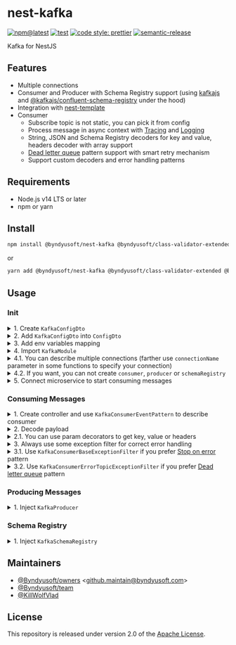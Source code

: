 # nest-kafka

[![npm@latest](https://img.shields.io/npm/v/@byndyusoft/nest-kafka/latest.svg)](https://www.npmjs.com/package/@byndyusoft/nest-kafka)
[![test](https://github.com/Byndyusoft/nest-kafka/actions/workflows/test.yaml/badge.svg?branch=master)](https://github.com/Byndyusoft/nest-kafka/actions/workflows/test.yaml)
[![code style: prettier](https://img.shields.io/badge/code_style-prettier-ff69b4.svg)](https://github.com/prettier/prettier)
[![semantic-release](https://img.shields.io/badge/%20%20%F0%9F%93%A6%F0%9F%9A%80-semantic--release-e10079.svg)](https://github.com/semantic-release/semantic-release)

Kafka for NestJS

## Features

- Multiple connections
- Consumer and Producer with Schema Registry support (using [kafkajs](https://www.npmjs.com/package/kafkajs) and [@kafkajs/confluent-schema-registry](https://www.npmjs.com/package/@kafkajs/confluent-schema-registry) under the hood)
- Integration with [nest-template](https://github.com/Byndyusoft/nest-template)
- Consumer
  - Subscribe topic is not static, you can pick it from config
  - Process message in async context with [Tracing](https://www.npmjs.com/package/@byndyusoft/nest-opentracing) and [Logging](https://www.npmjs.com/package/nestjs-pino)
  - String, JSON and Schema Registry decoders for key and value, headers decoder with array support
  - [Dead letter queue](https://www.confluent.io/blog/error-handling-patterns-in-kafka/#pattern-2) pattern support with smart retry mechanism
  - Support custom decoders and error handling patterns

## Requirements

- Node.js v14 LTS or later
- npm or yarn

## Install

```bash
npm install @byndyusoft/nest-kafka @byndyusoft/class-validator-extended @byndyusoft/nest-opentracing @kafkajs/confluent-schema-registry @nestjs/common @nestjs/microservices class-transformer class-validator kafkajs nestjs-pino rxjs
```

or

```bash
yarn add @byndyusoft/nest-kafka @byndyusoft/class-validator-extended @byndyusoft/nest-opentracing @kafkajs/confluent-schema-registry @nestjs/common @nestjs/microservices class-transformer class-validator kafkajs nestjs-pino rxjs
```

## Usage

### Init

<details>
<summary>1. Create <code>KafkaConfigDto</code></summary>

```typescript
import {
  KafkaClusterConfigDto,
  KafkaConsumerConfigDto,
  KafkaProducerConfigDto,
  KafkaSchemaRegistryArgsConfigDto,
} from "@byndyusoft/nest-kafka";
import { Type } from "class-transformer";
import { IsDefined, IsString, ValidateNested } from "class-validator";

export class KafkaConfigDto {
  @Type(() => KafkaClusterConfigDto)
  @IsDefined()
  @ValidateNested()
  public readonly cluster!: KafkaClusterConfigDto;

  @Type(() => KafkaConsumerConfigDto)
  @IsDefined()
  @ValidateNested()
  public readonly consumer!: KafkaConsumerConfigDto;

  @Type(() => KafkaProducerConfigDto)
  @IsDefined()
  @ValidateNested()
  public readonly producer!: KafkaProducerConfigDto;

  @Type(() => KafkaSchemaRegistryArgsConfigDto)
  @IsDefined()
  @ValidateNested()
  public readonly schemaRegistry!: KafkaSchemaRegistryArgsConfigDto;

  @IsString()
  public readonly topic!: string;

  @IsString()
  public readonly errorTopic!: string;
}
```

</details>

<details>
<summary>2. Add <code>KafkaConfigDto</code> into <code>ConfigDto</code></summary>

```typescript
import { Type } from "class-transformer";
import { IsDefined, ValidateNested } from "class-validator";

import { KafkaConfigDto } from "./kafkaConfigDto";

export class ConfigDto {
  /// ...

  @Type(() => KafkaConfigDto)
  @IsDefined()
  @ValidateNested()
  public readonly kafka!: KafkaConfigDto;

  /// ...
}
```

</details>

<details>
<summary>3. Add env variables mapping</summary>

```typescript
import { Module } from "@nestjs/common";

import { ConfigDto } from "./dtos";

@Module({})
export class ConfigModule {
  // ...

  private static __loadConfig(): ConfigDto {
    const plainConfig: ConfigDto = {
      // ...
      kafka: {
        cluster: {
          brokers: process.env.KAFKA_BROKERS as string,
          saslMechanism: process.env.KAFKA_SASL_MECHANISM,
          username: process.env.KAFKA_USERNAME,
          password: process.env.KAFKA_PASSWORD,
          ssl: process.env.KAFKA_SSL,
          ca: process.env.KAFKA_CA,
        },
        consumer: {
          groupId: process.env.KAFKA_CONSUMER_GROUP_ID as string,
          allowAutoTopicCreation:
            process.env.KAFKA_CONSUMER_ALLOW_AUTO_TOPIC_CREATION ?? true,
          sessionTimeout: process.env.KAFKA_SESSION_TIMEOUT_MS ?? 30000,
          heartbeatInterval: process.env.KAFKA_HEARTBEAT_INTERVAL_MS ?? 3000,
        },
        producer: {
          allowAutoTopicCreation:
            process.env.KAFKA_PRODUCER_ALLOW_AUTO_TOPIC_CREATION ?? true,
        },
        schemaRegistry: {
          host: process.env.KAFKA_SCHEMA_REGISTRY_HOST as string,
          username: process.env.KAFKA_SCHEMA_REGISTRY_USERNAME,
          password: process.env.KAFKA_SCHEMA_REGISTRY_PASSWORD,
        },
        topic: process.env.KAFKA_TOPIC as string,
        errorTopic: process.env.KAFKA_ERROR_TOPIC as string,
      },
      // ...
    };

    // ...
  }
}
```

</details>

<details>
<summary>4. Import <code>KafkaModule</code></summary>

```typescript
import {
  KafkaClusterConfigDto,
  KafkaConsumerConfigDto,
  KafkaModule,
  KafkaProducerConfigDto,
  KafkaSchemaRegistryArgsConfigDto,
} from "@byndyusoft/nest-kafka";

import { ConfigDto } from "./config";

@Module({
  imports: [
    // Extra modules
    // ...
    KafkaModule.registerAsync({
      inject: [ConfigDto],
      useFactory: (config: ConfigDto) => ({
        connections: [
          {
            cluster: KafkaClusterConfigDto.toRawConfig(config.kafka.cluster),
            consumer: KafkaConsumerConfigDto.toRawConfig(config.kafka.consumer),
            producer: KafkaProducerConfigDto.toRawConfig(config.kafka.producer),
            schemaRegistry: {
              args: KafkaSchemaRegistryArgsConfigDto.toRawConfig(
                config.kafka.schemaRegistry,
              ),
            },
          },
        ],
        topicPickerArgs: [config],
      }),
    }),
    // ...
  ],
})
export class InfrastructureModule {
  // ...
}
```

</details>

<details>
<summary>4.1. You can describe multiple connections (farther use <code>connectionName</code> parameter in some functions to specify your connection)</summary>

```typescript
import {
  KafkaClusterConfigDto,
  KafkaConsumerConfigDto,
  KafkaModule,
  KafkaProducerConfigDto,
  KafkaSchemaRegistryArgsConfigDto,
} from "@byndyusoft/nest-kafka";

import { ConfigDto } from "./config";

@Module({
  imports: [
    // Extra modules
    // ...
    KafkaModule.registerAsync({
      inject: [ConfigDto],
      useFactory: (config: ConfigDto) => ({
        connections: [
          {
            name: "connection1",
            cluster: KafkaClusterConfigDto.toRawConfig(config.kafka1.cluster),
            consumer: KafkaConsumerConfigDto.toRawConfig(
              config.kafka1.consumer,
            ),
            producer: KafkaProducerConfigDto.toRawConfig(
              config.kafka1.producer,
            ),
            schemaRegistry: {
              args: KafkaSchemaRegistryArgsConfigDto.toRawConfig(
                config.kafka1.schemaRegistry,
              ),
            },
          },
          {
            name: "connection2",
            cluster: KafkaClusterConfigDto.toRawConfig(config.kafka2.cluster),
            consumer: KafkaConsumerConfigDto.toRawConfig(
              config.kafka2.consumer,
            ),
            producer: KafkaProducerConfigDto.toRawConfig(
              config.kafka2.producer,
            ),
            schemaRegistry: {
              args: KafkaSchemaRegistryArgsConfigDto.toRawConfig(
                config.kafka2.schemaRegistry,
              ),
            },
          },
        ],
        topicPickerArgs: [config],
      }),
    }),
    // ...
  ],
})
export class InfrastructureModule {
  // ...
}
```

</details>

<details>
<summary>4.2. If you want, you can not create <code>consumer</code>, <code>producer</code> or <code>schemaRegistry</code></summary>

```typescript
import {
  KafkaClusterConfigDto,
  KafkaConsumerConfigDto,
  KafkaModule,
  KafkaProducerConfigDto,
  KafkaSchemaRegistryArgsConfigDto,
} from "@byndyusoft/nest-kafka";

import { ConfigDto } from "./config";

@Module({
  imports: [
    // Extra modules
    // ...
    KafkaModule.registerAsync({
      inject: [ConfigDto],
      useFactory: (config: ConfigDto) => ({
        connections: [
          {
            cluster: KafkaClusterConfigDto.toRawConfig(config.kafka.cluster),
            consumer: KafkaConsumerConfigDto.toRawConfig(config.kafka.consumer),
          },
        ],
        topicPickerArgs: [config],
      }),
    }),
    // ...
  ],
})
export class InfrastructureModule {
  // ...
}
```

</details>

<details>
<summary>5. Connect microservice to start consuming messages</summary>

```typescript
import { KafkaConsumer } from "@byndyusoft/nest-kafka";
import { MicroserviceOptions } from "@nestjs/microservices";

async function bootstrap(): Promise<void> {
  // ...

  app.connectMicroservice<MicroserviceOptions>({
    strategy: app.get(KafkaConsumer),
  });

  await app.startAllMicroservices();

  // ...
}

// ...
```

</details>

### Consuming Messages

</details>

<details>
<summary>1. Create controller and use <code>KafkaConsumerEventPattern</code> to describe consumer</summary>

```typescript
import {
  IKafkaConsumerPayload,
  KafkaConsumerEventPattern,
} from "@byndyusoft/nest-kafka";
import { Controller } from "@nestjs/common";
import { Payload } from "@nestjs/microservices";

import { ConfigDto } from "~/src";

@Controller()
export class UsersConsumer {
  @KafkaConsumerEventPattern({
    topicPicker: (config: ConfigDto) => config.kafka.topic,
    fromBeginning: true,
  })
  public async onMessage(
    @Payload() payload: IKafkaConsumerPayload,
  ): Promise<void> {
    // ...
  }
}
```

</details>

</details>

<details>
<summary>2. Decode payload</summary>

```typescript
import {
  IKafkaConsumerPayload,
  KafkaConsumerEventPattern,
  KafkaConsumerPayloadDecoder,
} from "@byndyusoft/nest-kafka";
import { Controller, UseInterceptors } from "@nestjs/common";
import { Payload } from "@nestjs/microservices";

import { ConfigDto } from "~/src";
import { UserDto } from "ᐸDtosᐳ";

@Controller()
export class UsersConsumer {
  @KafkaConsumerEventPattern({
    topicPicker: (config: ConfigDto) => config.kafka.topic,
    fromBeginning: true,
  })
  @UseInterceptors(
    new KafkaConsumerPayloadDecoder({
      key: "string",
      value: "json",
      headers: "string",
    }),
  )
  public async onMessage(
    @Payload() payload: IKafkaConsumerPayload<string, UserDto>,
  ): Promise<void> {
    // ...
  }
}
```

</details>

<details>
<summary>2.1. You can use param decorators to get key, value or headers</summary>

```typescript
import {
  IKafkaConsumerPayloadHeaders,
  KafkaConsumerEventPattern,
  KafkaConsumerPayloadDecoder,
  KafkaHeaders,
  KafkaKey,
  KafkaValue,
} from "@byndyusoft/nest-kafka";
import { Controller, UseInterceptors } from "@nestjs/common";

import { ConfigDto } from "~/src";
import { UserDto } from "ᐸDtosᐳ";

@Controller()
export class UsersConsumer {
  @KafkaConsumerEventPattern({
    topicPicker: (config: ConfigDto) => config.kafka.topic,
    fromBeginning: true,
  })
  @UseInterceptors(
    new KafkaConsumerPayloadDecoder({
      key: "string",
      value: "json",
      headers: "string",
    }),
  )
  public async onMessage(
    @KafkaKey() key: string,
    @KafkaValue() value: UserDto,
    @KafkaHeaders() headers: IKafkaConsumerPayloadHeaders,
  ): Promise<void> {
    // ...
  }
}
```

</details>

<details>
<summary>3. Always use some exception filter for correct error handling</summary>

```typescript
import {
  KafkaConsumerBaseExceptionFilter,
  KafkaConsumerEventPattern,
} from "@byndyusoft/nest-kafka";
import { Controller, UseFilters } from "@nestjs/common";

import { ConfigDto } from "~/src";

@Controller()
export class UsersConsumer {
  @KafkaConsumerEventPattern({
    topicPicker: (config: ConfigDto) => config.kafka.topic,
    fromBeginning: true,
  })
  @UseFilters(/* ... */)
  public async onMessage(): Promise<void> {
    throw new Error("some error");
  }
}
```

</details>

<details>
<summary>3.1. Use <code>KafkaConsumerBaseExceptionFilter</code> if you prefer <a href="https://www.confluent.io/blog/error-handling-patterns-in-kafka/#pattern-1">Stop on error</a> pattern</summary>

```typescript
import {
  KafkaConsumerBaseExceptionFilter,
  KafkaConsumerEventPattern,
} from "@byndyusoft/nest-kafka";
import { Controller, UseFilters } from "@nestjs/common";

import { ConfigDto } from "~/src";

@Controller()
export class UsersConsumer {
  @KafkaConsumerEventPattern({
    topicPicker: (config: ConfigDto) => config.kafka.topic,
    fromBeginning: true,
  })
  @UseFilters(new KafkaConsumerBaseExceptionFilter())
  public async onMessage(): Promise<void> {
    throw new Error("some error");
  }
}
```

</details>

<details>
<summary>3.2. Use <code>KafkaConsumerErrorTopicExceptionFilter</code> if you prefer <a href="https://www.confluent.io/blog/error-handling-patterns-in-kafka/#pattern-2">Dead letter queue</a> pattern</summary>

```typescript
import {
  KafkaConsumerErrorTopicExceptionFilter,
  KafkaConsumerEventPattern,
} from "@byndyusoft/nest-kafka";
import { Controller, UseFilters } from "@nestjs/common";

import { ConfigDto } from "~/src";

@Controller()
export class UsersConsumer {
  @KafkaConsumerEventPattern({
    topicPicker: (config: ConfigDto) => config.kafka.topic,
    fromBeginning: true,
  })
  @UseFilters(
    new KafkaConsumerErrorTopicExceptionFilter({
      topicPicker: (config: ConfigDto) => config.kafka.errorTopic,
    }),
  )
  public async onMessage(): Promise<void> {
    throw new Error("some error");
  }
}
```

</details>

### Producing Messages

</details>

<details>
<summary>1. Inject <code>KafkaProducer</code></summary>

```typescript
import { InjectKafkaProducer, KafkaProducer } from "@byndyusoft/nest-kafka";
import { Injectable } from "@nestjs/common";

@Injectable()
export class UsersService {
  public constructor(
    @InjectKafkaProducer()
    private readonly __kafkaProducer: KafkaProducer,
  ) {}
}
```

</details>

### Schema Registry

</details>

<details>
<summary>1. Inject <code>KafkaSchemaRegistry</code></summary>

```typescript
import {
  InjectKafkaSchemaRegistry,
  KafkaSchemaRegistry,
} from "@byndyusoft/nest-kafka";
import { Injectable } from "@nestjs/common";

@Injectable()
export class UsersService {
  public constructor(
    @InjectKafkaSchemaRegistry()
    private readonly __kafkaSchemaRegistry: KafkaSchemaRegistry,
  ) {}
}
```

</details>

## Maintainers

- [@Byndyusoft/owners](https://github.com/orgs/Byndyusoft/teams/owners) <<github.maintain@byndyusoft.com>>
- [@Byndyusoft/team](https://github.com/orgs/Byndyusoft/teams/team)
- [@KillWolfVlad](https://github.com/KillWolfVlad)

## License

This repository is released under version 2.0 of the
[Apache License](https://www.apache.org/licenses/LICENSE-2.0).
